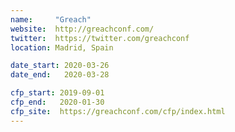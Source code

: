 ```yaml
---
name:     "Greach"
website:  http://greachconf.com/
twitter:  https://twitter.com/greachconf
location: Madrid, Spain

date_start: 2020-03-26
date_end:   2020-03-28

cfp_start: 2019-09-01
cfp_end:   2020-01-30
cfp_site:  https://greachconf.com/cfp/index.html
---
```

